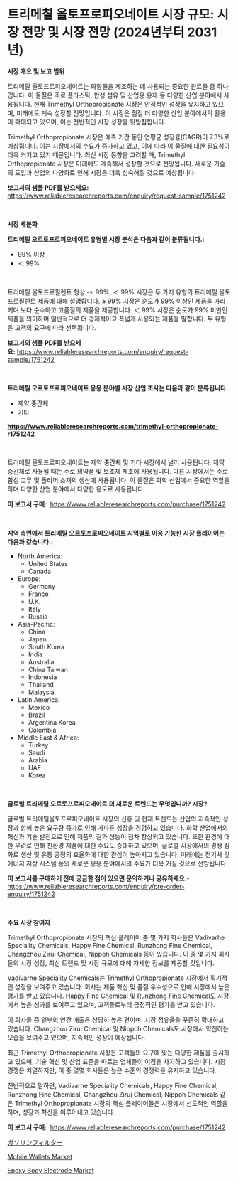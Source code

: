 <p><h1>트리메칠 올토프로피오네이트 시장 규모: 시장 전망 및 시장 전망 (2024년부터 2031년)</h1></p><p><strong>시장 개요 및 보고 범위</strong></p>
<p><p>트리메틸 올토프로피오네이트는 화합물을 제조하는 데 사용되는 중요한 원료물 중 하나입니다. 이 물질은 주로 플라스틱, 합성 섬유 및 산업용 용제 등 다양한 산업 분야에서 사용됩니다. 현재 Trimethyl Orthopropionate 시장은 안정적인 성장을 유지하고 있으며, 미래에도 계속 성장할 전망입니다. 이 시장은 점점 더 다양한 산업 분야에서의 활용이 확대되고 있으며, 이는 전반적인 시장 성장을 뒷받침합니다. </p><p>Trimethyl Orthopropionate 시장은 예측 기간 동안 연평균 성장률(CAGR)이 7.3%로 예상됩니다. 이는 시장에서의 수요가 증가하고 있고, 이에 따라 이 물질에 대한 필요성이 더욱 커지고 있기 때문입니다. 최신 시장 동향을 고려할 때, Trimethyl Orthopropionate 시장은 미래에도 계속해서 성장할 것으로 전망됩니다. 새로운 기술의 도입과 산업의 다양화로 인해 시장은 더욱 성숙해질 것으로 예상됩니다.</p></p>
<p><strong>보고서의 샘플 PDF를 받으세요:</strong> <a href="https://www.reliableresearchreports.com/enquiry/request-sample/1751242">https://www.reliableresearchreports.com/enquiry/request-sample/1751242</a></p>
<p>&nbsp;</p>
<p><strong>시장 세분화</strong></p>
<p><strong>트리메틸 오르토프로피오네이트 유형별 시장 분석은 다음과 같이 분류됩니다.:</strong></p>
<p><ul><li>99% 이상</li><li>＜ 99%</li></ul></p>
<p>&nbsp;</p>
<p><p>트리메틸 올토프로필렌트 형상 -≥ 99%, ＜ 99% 시장은 두 가지 유형의 트리메틸 올토프로필렌트 제품에 대해 설명합니다. ≥ 99% 시장은 순도가 99% 이상인 제품을 가리키며 보다 순수하고 고품질의 제품을 제공합니다. ＜ 99% 시장은 순도가 99% 미만인 제품을 의미하며 일반적으로 더 경제적이고 폭넓게 사용되는 제품을 말합니다. 두 유형은 고객의 요구에 따라 선택됩니다.</p></p>
<p><strong>보고서의 샘플 PDF를 받으세요:</strong>&nbsp;<a href="https://www.reliableresearchreports.com/enquiry/request-sample/1751242">https://www.reliableresearchreports.com/enquiry/request-sample/1751242</a></p>
<p>&nbsp;</p>
<p><strong> 트리메틸 오르토프로피오네이트 응용 분야별 시장 산업 조사는 다음과 같이 분류됩니다.:</strong></p>
<p><ul><li>제약 중간체</li><li>기타</li></ul></p>
<p><strong><a href="https://www.reliableresearchreports.com/trimethyl-orthopropionate-r1751242">https://www.reliableresearchreports.com/trimethyl-orthopropionate-r1751242</a></strong></p>
<p>&nbsp;</p>
<p><p>트리메틸 올토프로피오네이트는 제약 중간체 및 기타 시장에서 널리 사용됩니다. 제약 중간체로 사용될 때는 주로 의약품 및 보조제 제조에 사용됩니다. 다른 시장에서는 주로 합성 고무 및 폴리머 소재의 생산에 사용됩니다. 이 물질은 화학 산업에서 중요한 역할을 하며 다양한 산업 분야에서 다양한 용도로 사용됩니다.</p></p>
<p><strong>이 보고서 구매:</strong>&nbsp; <a href="https://www.reliableresearchreports.com/purchase/1751242">https://www.reliableresearchreports.com/purchase/1751242</a></p>
<p>&nbsp;</p>
<p><strong>지역 측면에서 트리메틸 오르토프로피오네이트 지역별로 이용 가능한 시장 플레이어는 다음과 같습니다.:</strong></p>
<p><ul>
    <li>
        North America:
        <ul>
            <li>United States</li>
            <li>Canada</li>
        </ul>
    </li>
    <li>
        Europe:
        <ul>
            <li>Germany</li>
            <li>France</li>
            <li>U.K.</li>
            <li>Italy</li>
            <li>Russia</li>
        </ul>
    </li>
    <li>
        Asia-Pacific:
        <ul>
            <li>China</li>
            <li>Japan</li>
            <li>South Korea</li>
            <li>India</li>
            <li>Australia</li>
            <li>China Taiwan</li>
            <li>Indonesia</li>
            <li>Thailand</li>
            <li>Malaysia</li>
        </ul>
    </li>
    <li>
        Latin America:
        <ul>
            <li>Mexico</li>
            <li>Brazil</li>
            <li>Argentina Korea</li>
            <li>Colombia</li>
        </ul>
    </li>
    <li>
        Middle East & Africa:
        <ul>
            <li>Turkey</li>
            <li>Saudi</li>
            <li>Arabia</li>
            <li>UAE</li>
            <li>Korea</li>
        </ul>
    </li>
    </ul></p>
<p>&nbsp;</p>
<p><strong>글로벌 트리메틸 오르토프로피오네이트 의 새로운 트렌드는 무엇입니까? 시장?</strong></p>
<p><p>글로벌 트리메틸올토프로피오네이트 시장의 신흥 및 현재 트렌드는 산업의 지속적인 성장과 함께 높은 요구량 증가로 인해 가파른 성장을 경험하고 있습니다. 화학 산업에서의 혁신과 기술 발전으로 인해 제품의 질과 성능이 점차 향상되고 있습니다. 또한 환경에 대한 우려로 인해 친환경 제품에 대한 수요도 증대하고 있으며, 글로벌 시장에서의 경쟁 심화로 생산 및 유통 공정의 효율화에 대한 관심이 높아지고 있습니다. 미래에는 전기차 및 에너지 저장 시스템 등의 새로운 응용 분야에서의 수요가 더욱 커질 것으로 전망됩니다.</p></p>
<p><strong>이 보고서를 구매하기 전에 궁금한 점이 있으면 문의하거나 공유하세요.</strong>- <a href="https://www.reliableresearchreports.com/enquiry/pre-order-enquiry/1751242">https://www.reliableresearchreports.com/enquiry/pre-order-enquiry/1751242</a></p>
<p>&nbsp;</p>
<p><strong>주요 시장 참여자</strong></p>
<p><p>Trimethyl Orthopropionate 시장의 핵심 플레이어 중 몇 가지 회사들은 Vadivarhe Speciality Chemicals, Happy Fine Chemical, Runzhong Fine Chemical, Changzhou Zirui Chemical, Nippoh Chemicals 등이 있습니다. 이 중 몇 가지 회사들의 시장 성장, 최신 트렌드 및 시장 규모에 대해 자세한 정보를 제공할 것입니다.</p><p>Vadivarhe Speciality Chemicals는 Trimethyl Orthopropionate 시장에서 획기적인 성장을 보여주고 있습니다. 회사는 제품 혁신 및 품질 우수성으로 인해 시장에서 높은 평가를 받고 있습니다. Happy Fine Chemical 및 Runzhong Fine Chemical도 시장에서 높은 성과를 보여주고 있으며, 고객들로부터 긍정적인 평가를 받고 있습니다.</p><p>이 회사들 중 일부의 연간 매출은 상당히 높은 편이며, 시장 점유율을 꾸준히 확대하고 있습니다. Changzhou Zirui Chemical 및 Nippoh Chemicals도 시장에서 약진하는 모습을 보여주고 있으며, 지속적인 성장이 예상됩니다.</p><p>최근 Trimethyl Orthopropionate 시장은 고객들의 요구에 맞는 다양한 제품을 출시하고 있으며, 기술 혁신 및 산업 표준을 따르는 업체들이 이점을 차지하고 있습니다. 시장 경쟁은 치열하지만, 이 중 몇몇 회사들은 높은 수준의 경쟁력을 유지하고 있습니다.</p><p>전반적으로 말하면, Vadivarhe Speciality Chemicals, Happy Fine Chemical, Runzhong Fine Chemical, Changzhou Zirui Chemical, Nippoh Chemicals 같은 Trimethyl Orthopropionate 시장의 핵심 플레이어들은 시장에서 선도적인 역할을 하며, 성장과 혁신을 이루어내고 있습니다.</p></p>
<p><strong>이 보고서 구매:</strong>&nbsp;&nbsp;<a href="https://www.reliableresearchreports.com/purchase/1751242">https://www.reliableresearchreports.com/purchase/1751242</a></p>
<p><p><a href="https://github.com/SarahFahey88/Market-Research-Report-List-1/blob/main/165811425424.md">ガソリンフィルター</a></p><p><a href="https://github.com/okotobwrhuteie/Market-Research-Report-List-2/blob/main/mobile-wallets-market.md">Mobile Wallets Market</a></p><p><a href="https://full-wildebeest-80b.notion.site/Epoxy-Body-Electrode-Market-Trends-Forecast-and-Competitive-Analysis-to-2031-6092a8cfbf844090872e305da06b85b2">Epoxy Body Electrode Market</a></p></p>